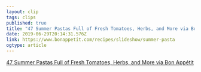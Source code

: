 ```yaml
---
layout: clip
tags: clips
published: true
title: "47 Summer Pastas Full of Fresh Tomatoes, Herbs, and More via Bon Appétit"
date: 2019-06-29T20:14:31.576Z
link: https://www.bonappetit.com/recipes/slideshow/summer-pasta
ogtype: article
---
```

[47 Summer Pastas Full of Fresh Tomatoes, Herbs, and More via Bon Appétit](https://www.bonappetit.com/recipes/slideshow/summer-pasta)
